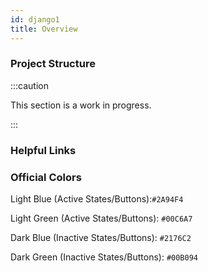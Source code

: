 ```yaml
---
id: django1
title: Overview
---
```


### Project Structure

:::caution

This section is a work in progress.

:::

### Helpful Links


### Official Colors 

Light Blue (Active States/Buttons):`#2A94F4`

Light Green (Active States/Buttons): `#00C6A7`

Dark Blue (Inactive States/Buttons): `#2176C2`

Dark Green (Inactive States/Buttons): `#00B094`
